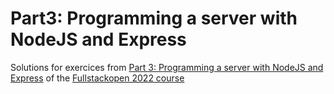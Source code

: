 # Part3: Programming a server with NodeJS and Express

Solutions for exercices from [Part 3: Programming a server with NodeJS and Express](https://fullstackopen.com/en/part3) of the [Fullstackopen 2022 course](https://fullstackopen.com/en)
